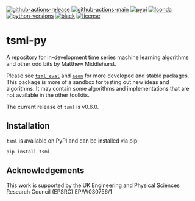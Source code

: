 [![github-actions-release](https://img.shields.io/github/actions/workflow/status/time-series-machine-learning/tsml-py/release.yml?logo=github&label=build%20%28release%29)](https://github.com/time-series-machine-learning/tsml-py/actions/workflows/release.yml)
[![github-actions-main](https://img.shields.io/github/actions/workflow/status/time-series-machine-learning/tsml-py/periodic_tests.yml?logo=github&branch=main&label=build%20%28main%29)](https://github.com/time-series-machine-learning/tsml-py/actions/workflows/periodic_tests.yml)
[![pypi](https://img.shields.io/pypi/v/tsml?logo=pypi&color=blue)](https://pypi.org/project/tsml/)
[![!conda](https://img.shields.io/conda/vn/conda-forge/tsml?logo=anaconda&color=blue)](https://anaconda.org/conda-forge/tsml)
[![python-versions](https://img.shields.io/pypi/pyversions/tsml?logo=python)](https://www.python.org/)
[![black](https://img.shields.io/badge/code%20style-black-000000.svg)](https://github.com/psf/black)
[![license](https://img.shields.io/badge/license-BSD%203--Clause-green?logo=style)](https://github.com/time-series-machine-learning/tsml-py/blob/main/LICENSE)

# tsml-py

A repository for in-development time series machine learning algorithms and other odd
bits by Matthew Middlehurst.

Please see [`tsml_eval`](https://github.com/time-series-machine-learning/tsml-eval) and
[`aeon`](https://github.com/aeon-toolkit/aeon) for more developed and stable packages. This package
is more of a sandbox for testing out new ideas and algorithms. It may contain some
algorithms and implementations that are not available in the other toolkits.

The current release of `tsml` is v0.6.0.

## Installation

`tsml` is available on PyPI and can be installed via pip:

```console
pip install tsml
```

## Acknowledgements

This work is supported by the UK Engineering and Physical Sciences Research Council
(EPSRC) EP/W030756/1
